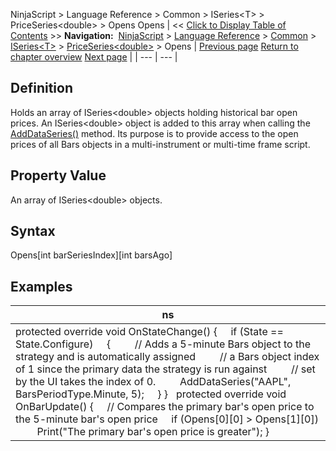 ﻿
NinjaScript \> Language Reference \> Common \> ISeries\<T\> \> PriceSeries\<double\> \> Opens
Opens
| \<\< [Click to Display Table of Contents](opens.md) \>\> **Navigation:**     [NinjaScript](ninjascript.md) \> [Language Reference](language_reference_wip.md) \> [Common](common.md) \> [ISeries\<T\>](iseriest.md) \> [PriceSeries\<double\>](priceseries.md) \> Opens | [Previous page](open.md) [Return to chapter overview](priceseries.md) [Next page](typical.md) |
| --- | --- |
## Definition
Holds an array of ISeries\<double\> objects holding historical bar open prices. An ISeries\<double\> object is added to this array when calling the [AddDataSeries()](adddataseries.md) method. Its purpose is to provide access to the open prices of all Bars objects in a multi\-instrument or multi\-time frame script. 
 
## Property Value
An array of ISeries\<double\> objects.
 
## Syntax
Opens\[int barSeriesIndex]\[int barsAgo]

## 
## Examples
| ns |
| --- |
| protected override void OnStateChange() {      if (State \=\= State.Configure)      {          // Adds a 5\-minute Bars object to the strategy and is automatically assigned          // a Bars object index of 1 since the primary data the strategy is run against          // set by the UI takes the index of 0\.          AddDataSeries("AAPL", BarsPeriodType.Minute, 5);      } }   protected override void OnBarUpdate() {      // Compares the primary bar's open price to the 5\-minute bar's open price      if (Opens\[0]\[0] \> Opens\[1]\[0])          Print("The primary bar's open price is greater"); } |
